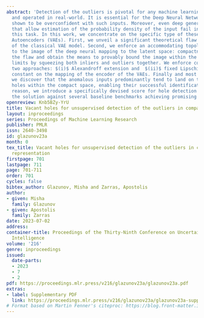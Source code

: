 ```yaml
---
abstract: 'Detection of the outliers is pivotal for any machine learning model deployed
  and operated in real-world. It is essential for the Deep Neural Networks that were
  shown to be overconfident with such inputs. Moreover, even deep generative models
  that allow estimation of the probability density of the input fail in achieving
  this task. In this work, we concentrate on the specific type of these models: Variational
  Autoencoders (VAEs). First, we unveil a significant theoretical flaw in the assumption
  of the classical VAE model. Second, we enforce an accommodating topological property
  to the image of the deep neural mapping to the latent space: compactness to alleviate
  the flaw and obtain the means to provably bound the image within the determined
  limits by squeezing both inliers and outliers together. We enforce compactness using
  two approaches: $(i)$ Alexandroff extension and  $(ii)$ fixed Lipschitz continuity
  constant on the mapping of the encoder of the VAEs. Finally and most importantly,
  we discover that the anomalous inputs predominantly tend to land on the vacant latent
  holes within the compact space, enabling their successful identification. For that
  reason, we introduce a specifically devised score for hole detection and evaluate
  the solution against several baseline benchmarks achieving promising results.'
openreview: Knb5BZy-YrU
title: Vacant holes for unsupervised detection of the outliers in compact latent representation
layout: inproceedings
series: Proceedings of Machine Learning Research
publisher: PMLR
issn: 2640-3498
id: glazunov23a
month: 0
tex_title: Vacant holes for unsupervised detection of the outliers in compact latent
  representation
firstpage: 701
lastpage: 711
page: 701-711
order: 701
cycles: false
bibtex_author: Glazunov, Misha and Zarras, Apostolis
author:
- given: Misha
  family: Glazunov
- given: Apostolis
  family: Zarras
date: 2023-07-02
address:
container-title: Proceedings of the Thirty-Ninth Conference on Uncertainty in Artificial
  Intelligence
volume: '216'
genre: inproceedings
issued:
  date-parts:
  - 2023
  - 7
  - 2
pdf: https://proceedings.mlr.press/v216/glazunov23a/glazunov23a.pdf
extras:
- label: Supplementary PDF
  link: https://proceedings.mlr.press/v216/glazunov23a/glazunov23a-supp.pdf
# Format based on Martin Fenner's citeproc: https://blog.front-matter.io/posts/citeproc-yaml-for-bibliographies/
---
```

